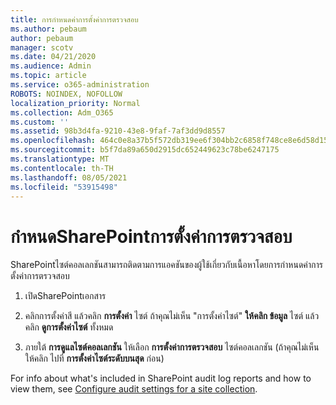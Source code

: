```yaml
---
title: การกําหนดค่าการตั้งค่าการตรวจสอบ
ms.author: pebaum
author: pebaum
manager: scotv
ms.date: 04/21/2020
ms.audience: Admin
ms.topic: article
ms.service: o365-administration
ROBOTS: NOINDEX, NOFOLLOW
localization_priority: Normal
ms.collection: Adm_O365
ms.custom: ''
ms.assetid: 98b3d4fa-9210-43e8-9faf-7af3dd9d8557
ms.openlocfilehash: 464c0e8a37b5f572db319ee6f304bb2c6858f748ce8e6d58d155e458ce8517a1
ms.sourcegitcommit: b5f7da89a650d2915dc652449623c78be6247175
ms.translationtype: MT
ms.contentlocale: th-TH
ms.lasthandoff: 08/05/2021
ms.locfileid: "53915498"
---
```

# <a name="configure-sharepoint-audit-settings"></a>กําหนดSharePointการตั้งค่าการตรวจสอบ

SharePointไซต์คอลเลกชันสามารถติดตามการแอคชันของผู้ใช้เกี่ยวกับเนื้อหาโดยการกําหนดค่าการตั้งค่าการตรวจสอบ
  
1. เปิดSharePointเอกสาร
    
2. คลิกการตั้งค่าสี แล้วคลิก **การตั้งค่า** ไซต์ ถ้าคุณไม่เห็น "การตั้งค่าไซต์" **ให้คลิก ข้อมูล** ไซต์ แล้วคลิก **ดูการตั้งค่าไซต์** ทั้งหมด
    
3. ภายใต้ **การดูแลไซต์คอลเลกชัน** ให้เลือก **การตั้งค่าการตรวจสอบ** ไซต์คอลเลกชัน (ถ้าคุณไม่เห็น ให้คลิก ไปที่ **การตั้งค่าไซต์ระดับบนสุด** ก่อน) 
    
For info about what's included in SharePoint audit log reports and how to view them, see [Configure audit settings for a site collection](https://go.microsoft.com/fwlink/?linkid=404050).
  

